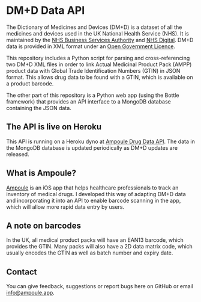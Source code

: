 # DM+D Data API

The Dictionary of Medicines and Devices (DM+D) is a dataset of all the medicines and devices used in the UK National Health Service (NHS). It is maintained by the [NHS Business Services Authority](https://www.nhsbsa.nhs.uk) and [NHS Digital](https://digital.nhs.uk). DM+D data is provided in XML format under an [Open Government Licence](https://www.nationalarchives.gov.uk/doc/open-government-licence/version/3/).

This repository includes a Python script for parsing and cross-referencing two DM+D XML files in order to link Actual Medicinal Product Pack (AMPP) product data with Global Trade Identification Numbers (GTIN) in JSON format. This allows drug data to be found with a GTIN, which is available on a product barcode.

The other part of this repository is a Python web app (using the Bottle framework) that provides an API interface to a MongoDB database containing the JSON data.

## The API is live on Heroku

This API is running on a Heroku dyno at [Ampoule Drug Data API](https://ampoule.herokuapp.com). The data in the MongoDB database is updated periodically as DM+D updates are released.

## What is Ampoule?

[Ampoule](https://apps.apple.com/gb/app/ampoule/id1259841485) is an iOS app that helps healthcare professionals to track an inventory of medical drugs. I developed this way of adapting DM+D data and incorporating it into an API to enable barcode scanning in the app, which will allow more rapid data entry by users.

## A note on barcodes

In the UK, all medical product packs will have an EAN13 barcode, which provides the GTIN. Many packs will also have a 2D data matrix code, which usually encodes the GTIN as well as batch number and expiry date.

## Contact

You can give feedback, suggestions or report bugs here on GitHub or email info@ampoule.app.
